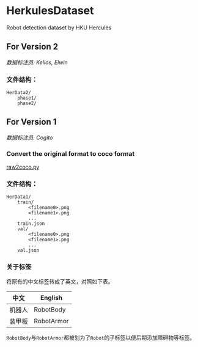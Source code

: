 # HerkulesDataset

Robot detection dataset by HKU Hercules

## For Version 2

*数据标注员: Kelios, Elwin*

### 文件结构：
```
HerData2/
	phase1/
	phase2/
```

## For Version 1

*数据标注员: Cogito*

### Convert the original format to coco format

[raw2coco.py](https://github.com/HelloElwin/HerkulesDataset/blob/main/raw2coco.py)

### 文件结构：
```
HerData1/
    train/
        <filename0>.png
        <filename1>.png
        ...
    train.json
    val/
        <filename0>.png
        <filename1>.png
        ...
    val.json
```

### 关于标签

将原有的中文标签转成了英文，对照如下表。

| 中文        | English     |
| ----------- | ----------- |
| 机器人      | RobotBody   |
| 装甲板      | RobotArmor  |

`RobotBody`与`RobotArmor`都被划为了`Robot`的子标签以便后期添加障碍物等标签。
